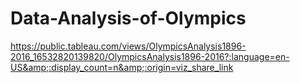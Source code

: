 # Data-Analysis-of-Olympics
https://public.tableau.com/views/OlympicsAnalysis1896-2016_16532820139820/OlympicsAnalysis1896-2016?:language=en-US&amp;:display_count=n&amp;:origin=viz_share_link
